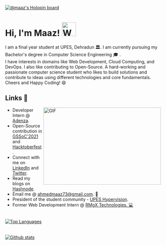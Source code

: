 [![@maaz's Holopin board](https://holopin.io/api/user/board?user=maaz)](https://holopin.io/@maaz)
# Hi, I'm Maaz! <img src="https://raw.githubusercontent.com/nixin72/nixin72/master/wave.gif" alt="Waving hand animated gif" height="45" width="45" />
<!--   <img src="https://visitor-badge.glitch.me/badge?page_id=Maaz-Code.Maaz-Code" alt="badge"> -->
I am a final year student at UPES, Dehradun 🏛️. I am currently pursuing my Bachelor's degree in Computer Science Engineering 🎓 .<br>
I have interests in domains like Web Development, Cloud Computing, and DevOps. I also like contributing to Open-Source. A hard-working and passionate computer science student who likes to build solutions and contribute to ideas using different technologies and core fundamentals. Cheers and Happy Coding! 😄
<br>
## Links :link:
<img align="right" alt="GIF" src="https://github.com/abhisheknaiidu/abhisheknaiidu/blob/master/code.gif?raw=true" width="380" height="250" />
<ul>
  <li>Developer Intern @ <a href="https://adenza.com/" target="_blank">Adenza</a>.</li>
  <li> Open-Source contribution in <a href="https://gssoc.girlscript.tech/index.html" target="_blank">GSSoC'2021</a> and <a href="https://hacktoberfest.digitalocean.com/" target="_blank">Hacktoberfest</a>. </li>
  <li> Connect with me on <a href="https://www.linkedin.com/in/maaz-ahmed-6b9b98187/" target="_blank">LinkedIn</a>
    and <a href="https://twitter.com/isitMaaz" target="_blank">Twitter</a>. 
  </li>
  <li> Read my blogs on <a href="https://maaz-code.hashnode.dev/" target="_blank">Hashnode</a>. </li>
  <li> Email me @ <a href="ahmedmaaz73@gmail.com" target="_blank">ahmedmaaz73@gmail.com</a>. 📧</li>
  <li> President of the student community - <a href="https://www.instagram.com/upeshypervision/?hl=en" target="_blank">UPES Hypervision</a>.</li>
  <li> Former Web Development Intern @ <a href="https://www.rmgx.in/" target="_blank">RMgX Technologies</>. 💻</li>
</ul>
<br>
<div><img src="https://github-readme-stats.vercel.app/api/top-langs/?username=Maaz-Code&layout=compact&theme=dark&hide=Python&exclude_repo=ecomm&langs_count=8" alt="Top Languages" /></div>
<br>
<br>
<div><img src="https://github-readme-stats.vercel.app/api?username=Maaz-Code&show_icons=true&theme=dark&include_all_commits=true&count_private=true" alt="Github stats" /></div>
